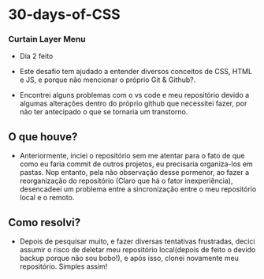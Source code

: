 # 30-days-of-CSS
### Curtain Layer Menu
 - Dia 2 feito

 - Este desafio tem ajudado a entender diversos conceitos de CSS, HTML e JS, e porque não mencionar o próprio Git & Github?.
  - Encontrei alguns problemas com o vs code e meu repositório devido a algumas alterações dentro do próprio github que necessitei fazer, por não ter antecipado o que se tornaria um transtorno.

  ## O que houve?

   - Anteriormente, inciei o repositório sem me atentar para o fato de que como eu faria commit de outros projetos, eu precisaria organiza-los em pastas. Nop entanto, pela não observação desse pormenor, ao fazer a reorganização do repositório (Claro que há o fator inexperiência), desencadeei um problema entre a sincronização entre o meu repositório local e o remoto.

   ## Como resolvi?

 - Depois de pesquisar muito, e fazer diversas tentativas frustradas, decici assumir o risco de deletar meu repositório local(depois de feito o devido  backup porque não sou bobo!), e após isso, clonei novamente meu repositório. Simples assim!

     